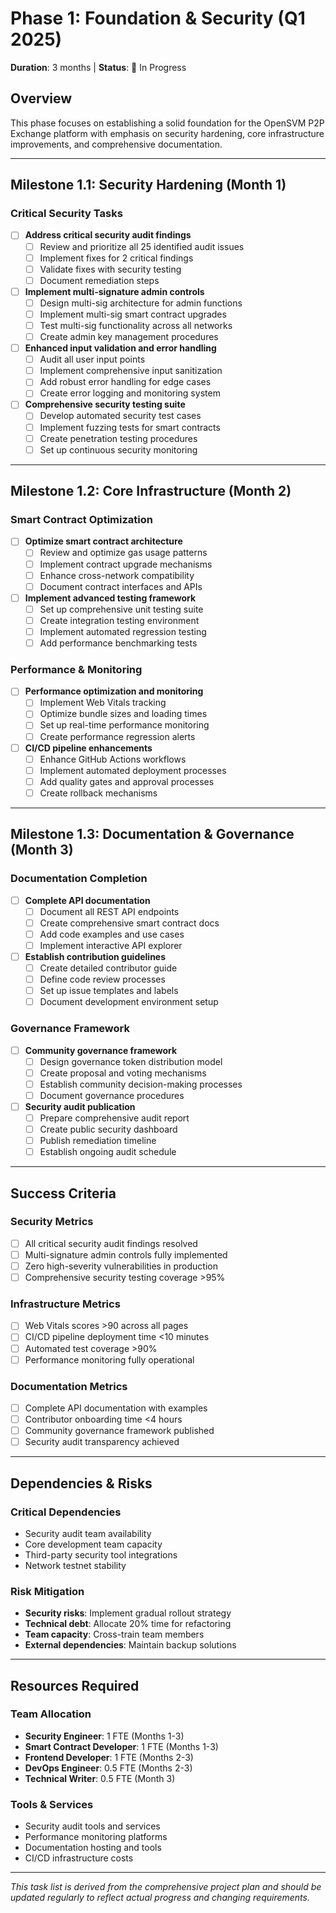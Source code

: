 # Phase 1: Foundation & Security (Q1 2025)

**Duration**: 3 months | **Status**: 🚧 In Progress

## Overview
This phase focuses on establishing a solid foundation for the OpenSVM P2P Exchange platform with emphasis on security hardening, core infrastructure improvements, and comprehensive documentation.

---

## Milestone 1.1: Security Hardening (Month 1)

### Critical Security Tasks
- [ ] **Address critical security audit findings**
  - [ ] Review and prioritize all 25 identified audit issues
  - [ ] Implement fixes for 2 critical findings
  - [ ] Validate fixes with security testing
  - [ ] Document remediation steps

- [ ] **Implement multi-signature admin controls**
  - [ ] Design multi-sig architecture for admin functions
  - [ ] Implement multi-sig smart contract upgrades
  - [ ] Test multi-sig functionality across all networks
  - [ ] Create admin key management procedures

- [ ] **Enhanced input validation and error handling**
  - [ ] Audit all user input points
  - [ ] Implement comprehensive input sanitization
  - [ ] Add robust error handling for edge cases
  - [ ] Create error logging and monitoring system

- [ ] **Comprehensive security testing suite**
  - [ ] Develop automated security test cases
  - [ ] Implement fuzzing tests for smart contracts
  - [ ] Create penetration testing procedures
  - [ ] Set up continuous security monitoring

---

## Milestone 1.2: Core Infrastructure (Month 2)

### Smart Contract Optimization
- [ ] **Optimize smart contract architecture**
  - [ ] Review and optimize gas usage patterns
  - [ ] Implement contract upgrade mechanisms
  - [ ] Enhance cross-network compatibility
  - [ ] Document contract interfaces and APIs

- [ ] **Implement advanced testing framework**
  - [ ] Set up comprehensive unit testing suite
  - [ ] Create integration testing environment
  - [ ] Implement automated regression testing
  - [ ] Add performance benchmarking tests

### Performance & Monitoring
- [ ] **Performance optimization and monitoring**
  - [ ] Implement Web Vitals tracking
  - [ ] Optimize bundle sizes and loading times
  - [ ] Set up real-time performance monitoring
  - [ ] Create performance regression alerts

- [ ] **CI/CD pipeline enhancements**
  - [ ] Enhance GitHub Actions workflows
  - [ ] Implement automated deployment processes
  - [ ] Add quality gates and approval processes
  - [ ] Create rollback mechanisms

---

## Milestone 1.3: Documentation & Governance (Month 3)

### Documentation Completion
- [ ] **Complete API documentation**
  - [ ] Document all REST API endpoints
  - [ ] Create comprehensive smart contract docs
  - [ ] Add code examples and use cases
  - [ ] Implement interactive API explorer

- [ ] **Establish contribution guidelines**
  - [ ] Create detailed contributor guide
  - [ ] Define code review processes
  - [ ] Set up issue templates and labels
  - [ ] Document development environment setup

### Governance Framework
- [ ] **Community governance framework**
  - [ ] Design governance token distribution model
  - [ ] Create proposal and voting mechanisms
  - [ ] Establish community decision-making processes
  - [ ] Document governance procedures

- [ ] **Security audit publication**
  - [ ] Prepare comprehensive audit report
  - [ ] Create public security dashboard
  - [ ] Publish remediation timeline
  - [ ] Establish ongoing audit schedule

---

## Success Criteria

### Security Metrics
- [ ] All critical security audit findings resolved
- [ ] Multi-signature admin controls fully implemented
- [ ] Zero high-severity vulnerabilities in production
- [ ] Comprehensive security testing coverage >95%

### Infrastructure Metrics
- [ ] Web Vitals scores >90 across all pages
- [ ] CI/CD pipeline deployment time <10 minutes
- [ ] Automated test coverage >90%
- [ ] Performance monitoring fully operational

### Documentation Metrics
- [ ] Complete API documentation with examples
- [ ] Contributor onboarding time <4 hours
- [ ] Community governance framework published
- [ ] Security audit transparency achieved

---

## Dependencies & Risks

### Critical Dependencies
- Security audit team availability
- Core development team capacity
- Third-party security tool integrations
- Network testnet stability

### Risk Mitigation
- **Security risks**: Implement gradual rollout strategy
- **Technical debt**: Allocate 20% time for refactoring
- **Team capacity**: Cross-train team members
- **External dependencies**: Maintain backup solutions

---

## Resources Required

### Team Allocation
- **Security Engineer**: 1 FTE (Months 1-3)
- **Smart Contract Developer**: 1 FTE (Months 1-3)
- **Frontend Developer**: 1 FTE (Months 2-3)
- **DevOps Engineer**: 0.5 FTE (Months 2-3)
- **Technical Writer**: 0.5 FTE (Month 3)

### Tools & Services
- Security audit tools and services
- Performance monitoring platforms
- Documentation hosting and tools
- CI/CD infrastructure costs

---

*This task list is derived from the comprehensive project plan and should be updated regularly to reflect actual progress and changing requirements.*